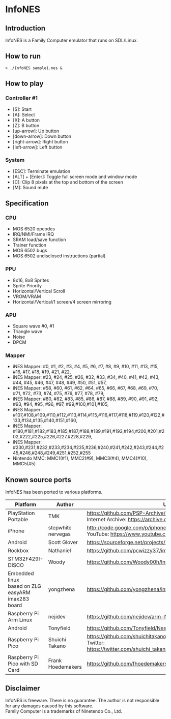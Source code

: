 # InfoNES

## Introduction
InfoNES is a Family Computer emulator that runs on SDL/Linux.

## How to run

	> ./InfoNES sample1.nes &

## How to play
### Controller #1
- [S\]: Start
- [A\]: Select
- [X]: A button
- [Z]: B button 
- [up-arrow]: Up button 
- [down-arrow]: Down button 
- [right-arrow]: Right button 
- [left-arrow]: Left button 
### System
- [ESC]: Terminate emulation
- [ALT] + [Enter]: Toggle full screen mode and window mode 
- [C]: Clip 8 pixels at the top and bottom of the screen
- [M]: Sound mute

## Specification
### CPU
- MOS 6520 opcodes
- IRQ/NMI/Frame IRQ
- SRAM load/save function
- Trainer function
- MOS 6502 bugs
- MOS 6502 undisclosed instructions (partial)
### PPU 
- 8x16, 8x8 Sprites
- Sprite Priority
- Horizontal/Vertical Scroll 
- VROM/VRAM 
- Horizontal/Vertical/1 screen/4 screen mirroring
### APU
- Square wave #0, #1
- Triangle wave
- Noise
- DPCM
### Mapper
- iNES Mapper: #0,  #1,  #2,  #3,  #4,  #5,  #6,  #7,  #8,  #9, #10, #11, #13, #15, #16, #17, #18, #19, #21, #22,
- iNES Mapper: #23, #24, #25, #26, #32, #33, #34, #40, #41, #42, #43, #44, #45, #46, #47, #48, #49, #50, #51, #57,
- iNES Mapper: #58, #60, #61, #62, #64, #65, #66, #67, #68, #69, #70, #71, #72, #73, #74, #75, #76, #77, #78, #79,
- iNES Mapper: #80, #82, #83, #85, #86, #87, #88, #89, #90, #91, #92, #93, #94, #95, #96, #97, #99,#100,#101,#105,
- iNES Mapper:  #107,#108,#109,#110,#112,#113,#114,#115,#116,#117,#118,#119,#120,#122,#133,#134,#135,#140,#151,#160,
- iNES Mapper:  #180,#181,#182,#183,#185,#187,#188,#189,#191,#193,#194,#200,#201,#202,#222,#225,#226,#227,#228,#229,
- iNES Mapper:  #230,#231,#232,#233,#234,#235,#236,#240,#241,#242,#243,#244,#245,#246,#248,#249,#251,#252,#255
- Nintendo MMC: MMC1(#1), MMC2(#9), MMC3(#4), MMC4(#10), MMC5(#5)

## Known source ports

InfoNES has been ported to various platforms.

|Platform|Author|URL|
|--------|------|---|
|PlayStation Portable|TMK|https://github.com/PSP-Archive/InfoNES<br>Internet Archive: https://archive.org/details/info-nes-r-03.7z|
|iPhone|stepwhite<br>nervegas|http://code.google.com/p/iphonenes/<br>YouTube: https://www.youtube.com/watch?v=LVh429Dp7r0|
|Android|Scott Glover|https://sourceforge.net/projects/infones-droid/|
|Rockbox|Nathaniel|https://github.com/pcwizzy37/infones-rockbox|
|STM32F429I-DISCO|Woody|https://github.com/Woody00h/InfoNES|
|Embedded linux<br>based on ZLG easyARM imax283 board|yongzhena|https://github.com/yongzhena/infoNES|
|Raspberry Pi<br>Arm Linux|nejidev|https://github.com/nejidev/arm-NES-linux|
|Android|Tonyfield|https://github.com/Tonyfield/Nester|
|Raspberry Pi Pico|Shuichi Takano|https://github.com/shuichitakano/pico-infones<br>Twitter: https://twitter.com/shuichi_takano/status/1477702448907419649|
|Raspberry Pi Pico with SD Card|Frank Hoedemakers|https://github.com/fhoedemakers/pico-infonesPlus|

## Disclaimer
InfoNES is freeware. There is no guarantee. The author is not responsible for any damages caused by this software.  
Family Computer is a trademarks of Ninetendo Co., Ltd.
